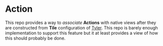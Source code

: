 # Action

This repo provides a way to *associate* **Actions** with native views after they are constructed from **Tile** configuration of [Tyler](https://github.com/IgorMuzyka/Tyler). This repo is barely enough implementation to support this feature but it at least provides a view of how this should probably be done.
